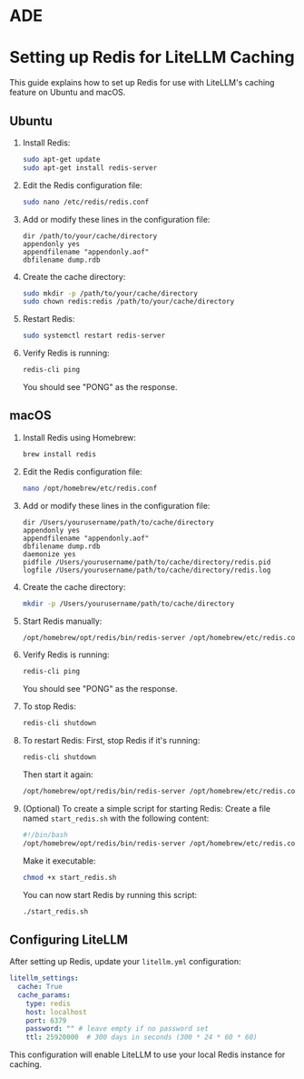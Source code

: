 # ADE


# Setting up Redis for LiteLLM Caching

This guide explains how to set up Redis for use with LiteLLM's caching feature on Ubuntu and macOS.

## Ubuntu

1. Install Redis:
   ```bash
   sudo apt-get update
   sudo apt-get install redis-server
   ```

2. Edit the Redis configuration file:
   ```bash
   sudo nano /etc/redis/redis.conf
   ```

3. Add or modify these lines in the configuration file:
   ```
   dir /path/to/your/cache/directory
   appendonly yes
   appendfilename "appendonly.aof"
   dbfilename dump.rdb
   ```

4. Create the cache directory:
   ```bash
   sudo mkdir -p /path/to/your/cache/directory
   sudo chown redis:redis /path/to/your/cache/directory
   ```

5. Restart Redis:
   ```bash
   sudo systemctl restart redis-server
   ```

6. Verify Redis is running:
   ```bash
   redis-cli ping
   ```
   You should see "PONG" as the response.

## macOS

1. Install Redis using Homebrew:
   ```bash
   brew install redis
   ```

2. Edit the Redis configuration file:
   ```bash
   nano /opt/homebrew/etc/redis.conf
   ```

3. Add or modify these lines in the configuration file:
   ```
   dir /Users/yourusername/path/to/cache/directory
   appendonly yes
   appendfilename "appendonly.aof"
   dbfilename dump.rdb
   daemonize yes
   pidfile /Users/yourusername/path/to/cache/directory/redis.pid
   logfile /Users/yourusername/path/to/cache/directory/redis.log
   ```

4. Create the cache directory:
   ```bash
   mkdir -p /Users/yourusername/path/to/cache/directory
   ```

5. Start Redis manually:
   ```bash
   /opt/homebrew/opt/redis/bin/redis-server /opt/homebrew/etc/redis.conf
   ```

6. Verify Redis is running:
   ```bash
   redis-cli ping
   ```
   You should see "PONG" as the response.

7. To stop Redis:
   ```bash
   redis-cli shutdown
   ```

8. To restart Redis:
   First, stop Redis if it's running:
   ```bash
   redis-cli shutdown
   ```
   Then start it again:
   ```bash
   /opt/homebrew/opt/redis/bin/redis-server /opt/homebrew/etc/redis.conf
   ```

9. (Optional) To create a simple script for starting Redis:
   Create a file named `start_redis.sh` with the following content:
   ```bash
   #!/bin/bash
   /opt/homebrew/opt/redis/bin/redis-server /opt/homebrew/etc/redis.conf
   ```
   Make it executable:
   ```bash
   chmod +x start_redis.sh
   ```
   You can now start Redis by running this script:
   ```bash
   ./start_redis.sh
   ```

## Configuring LiteLLM

After setting up Redis, update your `litellm.yml` configuration:

```yaml
litellm_settings:
  cache: True
  cache_params:
    type: redis
    host: localhost
    port: 6379
    password: "" # leave empty if no password set
    ttl: 25920000  # 300 days in seconds (300 * 24 * 60 * 60)
```

This configuration will enable LiteLLM to use your local Redis instance for caching.
```
